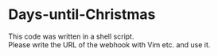 # Days-until-Christmas

This code was written in a shell script.<br>
Please write the URL of the webhook with Vim etc. and use it.
